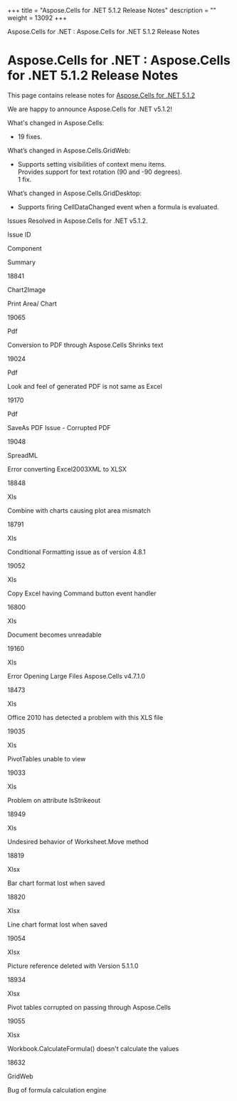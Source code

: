 +++
title = "Aspose.Cells for .NET 5.1.2 Release Notes" 
description = "" 
weight = 13092 
+++

Aspose.Cells for .NET : Aspose.Cells for .NET 5.1.2 Release Notes  

# Aspose.Cells for .NET : Aspose.Cells for .NET 5.1.2 Release Notes


This page contains release notes for [Aspose.Cells for .NET 5.1.2](http://www.aspose.com/downloads/cells/net/new-releases/aspose.cells-for-.net-5.1.2/)

We are happy to announce Aspose.Cells for .NET v5.1.2!

What's changed in Aspose.Cells:

*   19 fixes.

What’s changed in Aspose.Cells.GridWeb:

*   Supports setting visibilities of context menu items.  
    Provides support for text rotation (90 and -90 degrees).  
    1 fix.

What’s changed in Aspose.Cells.GridDesktop:

*   Supports firing CellDataChanged event when a formula is evaluated.

Issues Resolved in Aspose.Cells for .NET v5.1.2.

Issue ID

Component

Summary

18841

Chart2Image

Print Area/ Chart

19065

Pdf

Conversion to PDF through Aspose.Cells Shrinks text

19024

Pdf

Look and feel of generated PDF is not same as Excel

19170

Pdf

SaveAs PDF Issue - Corrupted PDF

19048

SpreadML

Error converting Excel2003XML to XLSX

18848

Xls

Combine with charts causing plot area mismatch

18791

Xls

Conditional Formatting issue as of version 4.8.1

19052

Xls

Copy Excel having Command button event handler

16800

Xls

Document becomes unreadable

19160

Xls

Error Opening Large Files Aspose.Cells v4.7.1.0

18473

Xls

Office 2010 has detected a problem with this XLS file

19035

Xls

PivotTables unable to view

19033

Xls

Problem on attribute IsStrikeout

18949

Xls

Undesired behavior of Worksheet.Move method

18819

Xlsx

Bar chart format lost when saved

18820

Xlsx

Line chart format lost when saved

19054

Xlsx

Picture reference deleted with Version 5.1.1.0

18934

Xlsx

Pivot tables corrupted on passing through Aspose.Cells

19055

Xlsx

Workbook.CalculateFormula() doesn't calculate the values

18632

GridWeb

Bug of formula calculation engine

